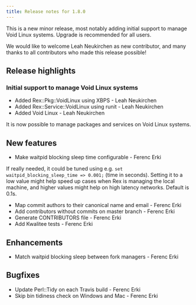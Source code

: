 ```yaml
---
title: Release notes for 1.8.0
---
```


This is a new minor release, most notably adding initial support to manage Void
Linux systems. Upgrade is recommended for all users.

We would like to welcome Leah Neukirchen as new contributor, and many thanks to
all contributors who made this release possible!

## Release highlights

### Initial support to manage Void Linux systems

  * Added Rex::Pkg::VoidLinux using XBPS - Leah Neukirchen
  * Added Rex::Service::VoidLinux using runit - Leah Neukirchen
  * Added Void Linux - Leah Neukirchen

It is now possible to manage packages and services on Void Linux systems.

## New features

  * Make waitpid blocking sleep time configurable - Ferenc Erki

If really needed, it could be tuned using e.g.
`set waitpid_blocking_sleep_time => 0.001;` (time in seconds). Setting it to a
low value might help speed up cases when Rex is managing the local machine, and
higher values might help on high latency networks. Default is 0.1s.

  * Map commit authors to their canonical name and email - Ferenc Erki
  * Add contributors without commits on master branch - Ferenc Erki
  * Generate CONTRIBUTORS file - Ferenc Erki
  * Add Kwalitee tests - Ferenc Erki

## Enhancements

  * Match waitpid blocking sleep between fork managers - Ferenc Erki

## Bugfixes

  * Update Perl::Tidy on each Travis build - Ferenc Erki
  * Skip bin tidiness check on Windows and Mac - Ferenc Erki
